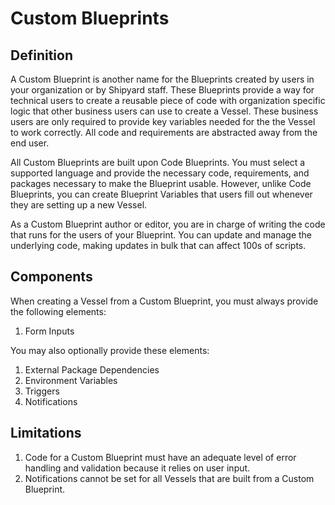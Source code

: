 # Custom Blueprints

## Definition

A Custom Blueprint is another name for the Blueprints created by users in your organization or by Shipyard staff. These Blueprints provide a way for technical users to create a reusable piece of code with organization specific logic that other business users can use to create a Vessel. These business users are only required to provide key variables needed for the the Vessel to work correctly. All code and requirements are abstracted away from the end user.

All Custom Blueprints are built upon Code Blueprints. You must select a supported language and provide the necessary code, requirements, and packages necessary to make the Blueprint usable. However, unlike Code Blueprints, you can create Blueprint Variables that users fill out whenever they are setting up a new Vessel. 

As a Custom Blueprint author or editor, you are in charge of writing the code that runs for the users of your Blueprint. You can update and manage the underlying code, making updates in bulk that can affect 100s of scripts.

## Components

When creating a Vessel from a Custom Blueprint, you must always provide the following elements:

1. Form Inputs

You may also optionally provide these elements:

1. External Package Dependencies
2. Environment Variables
3. Triggers
4. Notifications

## Limitations

1. Code for a Custom Blueprint must have an adequate level of error handling and validation because it relies on user input.
2. Notifications cannot be set for all Vessels that are built from a Custom Blueprint.

